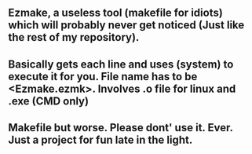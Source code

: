 ## Ezmake, a useless tool (makefile for idiots) which will probably never get noticed (Just like the rest of my repository).

## Basically gets each line and uses (system) to execute it for you. File name has to be <Ezmake.ezmk>. Involves .o file for linux and .exe (CMD only)

## Makefile but worse. Please dont' use it. Ever. Just a project for fun late in the light.
